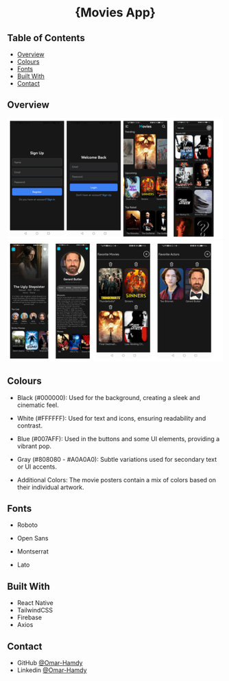 <h1 align="center">{Movies App}</h1>

<!-- TABLE OF CONTENTS -->

## Table of Contents

- [Overview](#overview)
- [Colours](#colours)
- [Fonts](#fonts)
- [Built With](#built-with)
- [Contact](#contact)


<!-- OVERVIEW -->

## Overview

![screenshot](https://raw.githubusercontent.com/OmarHam-dy/Movies-App/main/screenshots/1.png)
![screenshot](https://raw.githubusercontent.com/OmarHam-dy/Movies-App/main/screenshots/2.png)

<!-- ![screenshot](https://raw.githubusercontent.com/OmarHam-dy/Movies-App/main/screenshots/1.jpg)
![screenshot](https://raw.githubusercontent.com/OmarHam-dy/Movies-App/main/screenshots/2.jpg)
![screenshot](https://raw.githubusercontent.com/OmarHam-dy/Movies-App/main/screenshots/3.jpg)
![screenshot](https://raw.githubusercontent.com/OmarHam-dy/Movies-App/main/screenshots/4.jpg)
![screenshot](https://raw.githubusercontent.com/OmarHam-dy/Movies-App/main/screenshots/5.jpg)
![screenshot](https://raw.githubusercontent.com/OmarHam-dy/Movies-App/main/screenshots/6.jpg)
![screenshot](https://raw.githubusercontent.com/OmarHam-dy/Movies-App/main/screenshots/7.jpg)
![screenshot](https://raw.githubusercontent.com/OmarHam-dy/Movies-App/main/screenshots/8.jpg)
![screenshot](https://raw.githubusercontent.com/OmarHam-dy/Movies-App/main/screenshots/9.jpg)
![screenshot](https://raw.githubusercontent.com/OmarHam-dy/Movies-App/main/screenshots/10.jpg) -->

<!-- Colours -->

## Colours

- Black (#000000): Used for the background, creating a sleek and cinematic feel.

- White (#FFFFFF): Used for text and icons, ensuring readability and contrast.

- Blue (#007AFF): Used in the buttons and some UI elements, providing a vibrant pop.

- Gray (#808080 - #A0A0A0): Subtle variations used for secondary text or UI accents.

- Additional Colors: The movie posters contain a mix of colors based on their individual artwork.


<!-- Fonts -->

## Fonts

- Roboto

- Open Sans

- Montserrat

- Lato

## Built With

<!-- This section should list any major frameworks that you built your project using. Here are a few examples.-->

- React Native
- TailwindCSS
- Firebase
- Axios

## Contact

- GitHub [@Omar-Hamdy](https://github.com/OmarHam-dy)
- Linkedin [@Omar-Hamdy](https://www.linkedin.com/in/omar-hamdy-159602250?utm_source=share&utm_campaign=share_via&utm_content=profile&utm_medium=android_app)
